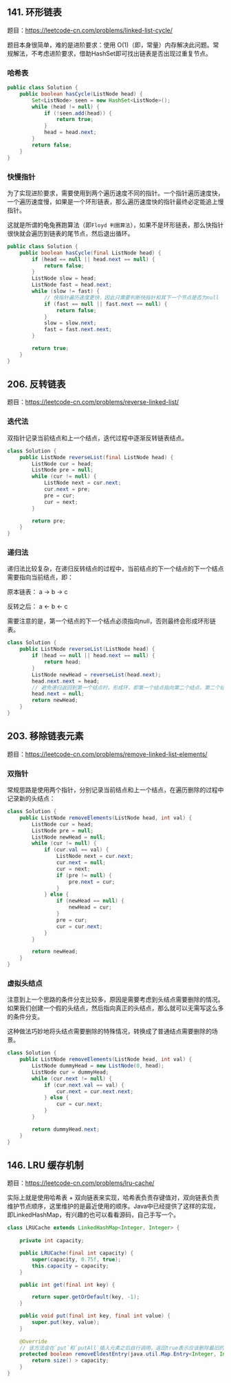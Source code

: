 <!--
date: 2021-11-09T10:34:12+08:00
lastmod: 2021-11-17T10:34:12+08:00
-->

## 141. 环形链表

题目：https://leetcode-cn.com/problems/linked-list-cycle/

题目本身很简单，难的是进阶要求：使用 O(1)（即，常量）内存解决此问题。常规解法，不考虑进阶要求，借助HashSet即可找出链表是否出现过重复节点。

### 哈希表

```java
public class Solution {
    public boolean hasCycle(ListNode head) {
        Set<ListNode> seen = new HashSet<ListNode>();
        while (head != null) {
            if (!seen.add(head)) {
                return true;
            }
            head = head.next;
        }
        return false;
    }
}
```

### 快慢指针

为了实现进阶要求，需要使用到两个遍历速度不同的指针。一个指针遍历速度快，一个遍历速度慢，如果是一个环形链表，那么遍历速度快的指针最终必定能追上慢指针。

这就是所谓的龟兔赛跑算法（即`Floyd 判圈算法`），如果不是环形链表，那么快指针很快就会遍历到链表的尾节点，然后退出循环。

```java
public class Solution {
    public boolean hasCycle(final ListNode head) {
        if (head == null || head.next == null) {
            return false;
        }
        ListNode slow = head;
        ListNode fast = head.next;
        while (slow != fast) {
            // 快指针遍历速度更快，因此只需要判断快指针和其下一个节点是否为null
            if (fast == null || fast.next == null) {
                return false;
            }
            slow = slow.next;
            fast = fast.next.next;
        }

        return true;
    }
}
```

## 206. 反转链表

题目：https://leetcode-cn.com/problems/reverse-linked-list/

### 迭代法

双指针记录当前结点和上一个结点，迭代过程中逐渐反转链表结点。

```java
class Solution {
    public ListNode reverseList(final ListNode head) {
        ListNode cur = head;
        ListNode pre = null;
        while (cur != null) {
            ListNode next = cur.next;
            cur.next = pre;
            pre = cur;
            cur = next;
        }

        return pre;
    }
}
```

### 递归法

递归法比较复杂，在递归反转结点的过程中，当前结点的下一个结点的下一个结点需要指向当前结点，即：

原本链表： a -> b -> c

反转之后： a <- b <- c

需要注意的是，第一个结点的下一个结点必须指向null，否则最终会形成环形链表。

```java
class Solution {
    public ListNode reverseList(ListNode head) {
        if (head == null || head.next == null) {
            return head;
        }
        ListNode newHead = reverseList(head.next);
        head.next.next = head;
		// 避免递归返回到第一个结点时，形成环，即第一个结点指向第二个结点，第二个结点又指向第一个结点
        head.next = null;
        return newHead;
    }
}
```

## 203. 移除链表元素

题目：https://leetcode-cn.com/problems/remove-linked-list-elements/

### 双指针

常规思路是使用两个指针，分别记录当前结点和上一个结点，在遍历删除的过程中记录新的头结点：

```java
class Solution {
    public ListNode removeElements(ListNode head, int val) {
        ListNode cur = head;
        ListNode pre = null;
        ListNode newHead = null;
        while (cur != null) {
            if (cur.val == val) {
                ListNode next = cur.next;
                cur.next = null;
                cur = next;
                if (pre != null) {
                    pre.next = cur;
                }
            } else {
                if (newHead == null) {
                    newHead = cur;
                }
                pre = cur;
                cur = cur.next;
            }
        }

        return newHead;
    }
}
```

### 虚拟头结点

注意到上一个思路的条件分支比较多，原因是需要考虑到头结点需要删除的情况。如果我们创建一个假的头结点，然后指向真正的头结点，那么就可以无需写这么多的条件分支。

这种做法巧妙地将头结点需要删除的特殊情况，转换成了普通结点需要删除的场景。

```java
class Solution {
    public ListNode removeElements(ListNode head, int val) {
        ListNode dummyHead = new ListNode(0, head);
        ListNode cur = dummyHead;
        while (cur.next != null) {
            if (cur.next.val == val) {
                cur.next = cur.next.next;
            } else {
                cur = cur.next;
            }
        }

        return dummyHead.next;
    }
}
```

## 146. LRU 缓存机制

题目：https://leetcode-cn.com/problems/lru-cache/

实际上就是使用哈希表 + 双向链表来实现，哈希表负责存键值对，双向链表负责维护节点顺序，这里维护的是最近使用的顺序。Java中已经提供了这样的实现，即LinkedHashMap，有兴趣的也可以看看源码，自己手写一个。

```java
class LRUCache extends LinkedHashMap<Integer, Integer> {
    
    private int capacity;

    public LRUCache(final int capacity) {
        super(capacity, 0.75f, true);
        this.capacity = capacity;
    }

    public int get(final int key) {

        return super.getOrDefault(key, -1);
    }

    public void put(final int key, final int value) {
        super.put(key, value);
    }
    
    @Override
    // 该方法会在`put`和`putAll`插入元素之后自行调用，返回true表示应该删除最旧的元素。
    protected boolean removeEldestEntry(java.util.Map.Entry<Integer, Integer> eldest) {        
        return size() > capacity;
    }
}
```
